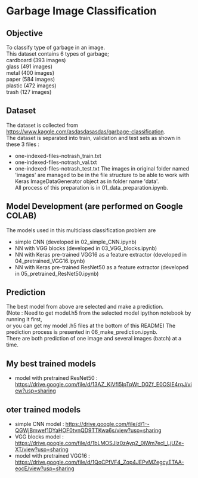 # Garbage Image Classification

## Objective
To classify type of garbage in an image.  
This dataset contains 6 types of garbage;  
   cardboard (393 images)  
   glass (491 images)  
   metal (400 images)  
   paper (584 images)  
   plastic (472 images)  
   trash (127 images)  

## Dataset 
The dataset is collected from https://www.kaggle.com/asdasdasasdas/garbage-classification.  
The dataset is separated into train, validation and test sets as shown in these 3 files :
- one-indexed-files-notrash_train.txt
- one-indexed-files-notrash_val.txt
- one-indexed-files-notrash_test.txt
The images in original folder named 'images' are managed to be in the file structure to be able to work with Keras ImageDataGenerator object as in folder name 'data'.  
All process of this preparation is in 01_data_preparation.ipynb.

## Model Development (are performed on Google COLAB)
The models used in this multiclass classification problem are  
- simple CNN (developed in 02_simple_CNN.ipynb)
- NN with VGG blocks (developed in 03_VGG_blocks.ipynb)
- NN with Keras pre-trained VGG16 as a feature extractor (developed in 04_pretrained_VGG16.ipynb)
- NN with Keras pre-trained ResNet50 as a feature extractor (developed in 05_pretrained_ResNet50.ipynb)

## Prediction
The best model from above are selected and make a prediction.  
(Note : Need to get model.h5 from the selected model ipython notebook by running it first,  
or you can get my model .h5 files at the bottom of this README)
The prediction process is presented in 06_make_prediction.ipynb.  
There are both prediction of one image and several images (batch) at a time.

## My best trained models
- model with pretrained ResNet50 : https://drive.google.com/file/d/13AZ_KiVfI5IpTpWt_D0Zf_E0OSIE4rqJ/view?usp=sharing
## oter trained models
- simple CNN model : https://drive.google.com/file/d/1--QGWjBmwef1DYaHOF0tvnQD9TTKwa6s/view?usp=sharing
- VGG blocks model : https://drive.google.com/file/d/1bLMOSJlz0zAyp2_0lWm7ecl_LjUZe-XT/view?usp=sharing
- model with pretrained VGG16 : https://drive.google.com/file/d/1QoCPfVF4_Zop4JEPvMZegcyETAA-eocE/view?usp=sharing
